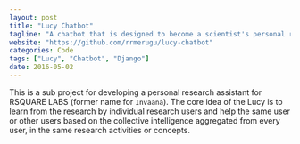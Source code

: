 ```yaml
---
layout: post
title: "Lucy Chatbot"
tagline: "A chatbot that is designed to become a scientist's personal research assistant"
website: "https://github.com/rrmerugu/lucy-chatbot"
categories: Code
tags: ["Lucy", "Chatbot", "Django"]
date: 2016-05-02
---
```


This is a sub project for developing a personal research assistant for RSQUARE LABS (former name for `Invaana`). The core idea of the Lucy is to learn from the research by individual research users and help the same user or other users based on the collective intelligence aggregated from every user, in the same research activities or concepts.
